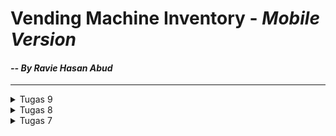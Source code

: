 # Vending Machine Inventory - _Mobile Version_

#### _-- By Ravie Hasan Abud_

<hr>

<details>

<summary>Tugas 9</summary>

## 1. Apakah bisa kita melakukan pengambilan data JSON tanpa membuat model terlebih dahulu? Jika iya, apakah hal tersebut lebih baik daripada membuat model sebelum melakukan pengambilan data JSON?

_Technically_ bisa-bisa saja. Akan tetapi, tidak lebih baik dibandingkan membuat model sebelum melakukan pengambilan data JSON. Jika kita membuat model dulu, akan lebih terstruktur karena _object oriented_. Kode juga akan menjadi lebih mudah untuk diperbaiki jika terdapat error. Tak hanya itu, dengan memanfaakan model. kita juga bisa memastikan tipe data untuk setiap atribut pada dari awal, sedangkan jika tanpa menggunakan model bisa saja terdapat kekeliruan saat memindah-mindahkan data. Selain itu, kita tahu bahwa _class_ dapat memiliki atribut tersendiri, sehingga terenkapsulasi dan dapat kita gunakan berkali-kali method tersebut dengan mudah.

## 2. Jelaskan fungsi dari CookieRequest dan jelaskan mengapa _instance_ CookieRequest perlu untuk dibagikan ke semua komponen di aplikasi Flutter.

Fungsi CookieRequest adalah untuk _handle_ _cookies_ dan _session_ suatu pengguna. Dengan demikian, CookieRequest dapat digunakan untuk mengelola autentikasi dan otorisasi pengguna. CookieRequest perlu dibagikan ke semua komponen di aplikasi Flutter untuk memastikan _cookies_ dan _session_ selalu konsisten pada setiap aplikasi Flutter. Jika tidak dibagikan, bisa saja terdapat kontradiksi (misal: sesi pengguna dianggap telah berakhir di aplikasi A, tetapi masih valid di aplikasi B). Maka dari itu, jika terdapat perubahan pada suatu komponen atau aplikasi, maka di komponen atau aplikasi perlu diubah juga untuk memastikan sesuai.

## 3. Jelaskan mekanisme pengambilan data dari JSON hingga dapat ditampilkan pada Flutter.

- Mengambil data JSON, contohnya dapat menggunakan .postJson yang dapat diakses dengan melakukan `import 'package:pbp_django_auth/pbp_django_auth.dart';`
- Perlu melakukan _decode_ data JSON, yaitu _parse_ JSON _string_ menjadi JSON _object_ agar dapat mengakses data tersebut sebagai suatu _object_ (tentunya perlu membuat `models` terlebih dahulu).
- Dapat memanfaatkan `Future` dan `future:` serta `AsyncSnapshot snapshot` untuk menampilkan data kepada pengguna di aplikasi Flutter.

## 4. Jelaskan mekanisme autentikasi dari input data akun pada Flutter ke Django hingga selesainya proses autentikasi oleh Django dan tampilnya menu pada Flutter.

- `main.dart` membuka LoginPage.
- Pada `LoginPage`, pengguna diminta untuk memberikan input username dan password.
- Melakukan pemanggilan fungsi login pada aplikasi `authentication` di Django _project_.
- Jika input sesuai, maka set cookie dan redirect ke HomePage (ada pada file `menu.dart`).
- Jika input tidak sesuai, tetap di LoginPage dan pengguna dapat memberikan input lain.

## 5. Sebutkan seluruh _widget_ yang kamu pakai pada tugas ini dan jelaskan fungsinya masing-masing.

- `AppBar` => Seperti Navbar (pada bagian atas aplikasi).
- `Container` => Biasanya menampung beberapa widget. Dapat digunakan untuk kustomisasi seperti background color, margin, padding, etc.
- `Center` => Untuk memindahkan widget ke tengah.
- `Scaffold` => Untuk struktur dasar aplikasi Flutter (bersifat material design).
- `Column` => Menyusun childrennya pada 1 column yang sama (vertically). Dapat digunakan untuk menata letak widget jika ingin ditempatkan pada 1 column yang sama.
- `Material` => Untuk desain visual dan perilaku interaksi untuk aplikasi Flutter.
- `Text` => Untuk menampilkan teks pada page.
- `Padding` => Untuk mengatur jarak (padding) di sekitar widget childnya.
- `TextStyle` => Untuk kustomisasi teks pada page (color, size, etc.).
- `ElevatedButton` => Untuk efek peninggian dan memberikan respon ketika diklik.
- `ButtonStyle` => Untuk menentukan style button.
- `FutureBuilder` => Untuk mengelola status objek (uncompleted, completed, dan error).
- `ListView` => Menyusun childrennya Dapat digunakan untuk menampilkan list daftar item.
- `SizedBox` => Pada tugas ini digunakan untuk semacam margin.
- `InputDecoration` => Untuk mengatur dekorasi elemen input seperti label, icon, dan text style.
- `TextField` => Untuk membuat input teks yang dapat diubah oleh pengguna.

## 6. Jelaskan bagaimana cara kamu mengimplementasikan _checklist_ di atas secara _step-by-step_! (bukan hanya sekadar mengikuti tutorial).

- [ ] Memastikan _deployment_ proyek tugas Django kamu telah berjalan dengan baik.
  - Menambahkan new line pada _project_ Django kemudian melakukan add, commit, push.
- [ ] Membuat halaman login pada proyek tugas Flutter.
  - Membuat file baru `login.dart`.
  - Menjadikan halaman login sebagia halaman yang pertama muncul (diubah pada `main.dart`).
- [ ] Mengintegrasikan sistem autentikasi Django dengan proyek tugas Flutter.
  - Install `django-cors-headers` pada Django _project_.
  - Membuat app baru `authentication` pada Django _project_.
  - Menambahkan `urls.py` dan `views.py` pada app `authentication` untuk diintegrasikan dengan Flutter.
  - Saat mengakses data, mengakses dari url yang telah tersedia pada `urls.py`di Django _project_ akan tersinkronisasi.
- [ ] Membuat model kustom sesuai dengan proyek aplikasi Django.
  - Membuat file `item.dart` yang akan menyimpan model kustom `Item`.
  - Memanfaatkan QuickType untuk mengisi file `item.dart`.
- [ ] Membuat halaman yang berisi daftar semua item yang terdapat pada _endpoint_ `JSON` di Django yang telah kamu _deploy_.
  - [ ] Tampilkan _name_, _amount_, dan _description_ dari masing-masing item pada halaman ini.
    - Memanfaatkan `AsyncSnapshot snapshot` untuk iterasi setiap item.
    - Mengambil data semua item dari url Django _project_.
- [ ] Membuat halaman detail untuk setiap item yang terdapat pada halaman daftar Item.
  - [ ] Halaman ini dapat diakses dengan menekan salah satu item pada halaman daftar Item.
    - Membuat `ElevatedButton` dengan teks `See Details` yang akan _redirect_ ke _detail page_ dari item yang bersangkutan.
    - Halaman ini terdapat pada file `item_details_page.dart`.
  - [ ] Tampilkan seluruh atribut pada model item kamu pada halaman ini.
    - Memanfaatkan model `Item`, atribut dapat diakses dengan `item.fields.<attribute>`
  - [ ] Tambahkan tombol untuk kembali ke halaman daftar item.
    - Membuat `ElevatedButton` dengan teks `Back` untuk kembali ke page list item (memanfaatkan `Navigator.pop(context)`).

## Bonus

- [ ] Mengimplementasikan fitur registrasi akun pada aplikasi Flutter.
  - Membuat fungsi register pada views.py dan routingnya pada urls.py pada app autehntication di Django _project_.
  - Membuat file `register.dart` untuk halaman register.
  - Untuk fields username, password, dan password confirmation menggunakan TextField Flutter.
- [ ] Melakukan filter pada halaman daftar item dengan hanya menampilkan item yang terasosiasi dengan pengguna yang login. - Membuat fungsi get*user_item_json pada views.py dan routingnya user-json/ pada urls.py di app main Django \_project*. Dengan demikian, akan filter item yang terasosiasi dengan user yang bersangkutan. - Memanfaatkan cookie, postJson, jsonEncode, jsonDecode, Future, snapshot, fromJson untuk menerima dan parse data JSON menjadi object Item yang ada di models/.
</details>


<details>

<summary>Tugas 8</summary>

## 1. Jelaskan perbedaan antara `Navigator.push()` dan `Navigator.pushReplacement()`, disertai dengan contoh mengenai penggunaan kedua metode tersebut yang tepat!

- `Navigator.push()`
  - `push() new page`
  - Menambahkan suatu route ke dalam stack route yang dimanage oleh Navigator
  - Dapat kembali ke page sebelumnya dengan tombol back karena pagenya tidak di `pop()`, hanya saja berada tepat di bawah new page pada stack route
- `Navigator.pushReplacement()`
  - `push() current page kemudian pop() new page`
  - Menghapus route yang sedang ditampilkan dan menggantinya dengan suatu route baru
  - Tidak dapat kembali ke page sebelumnya dengan tombol back karena page sebelumnya telah di `pop()`, sehingga tidak ada di di bawah new page pada stack route

## 2. Jelaskan masing-masing _layout_ widget pada Flutter dan konteks penggunaannya masing-masing!

- `Container` => Biasanya menampung beberapa widget. Dapat digunakan untuk kustomisasi seperti background color, margin, padding, etc.
- `Row` => Menyusun childrennya pada 1 row yang sama (horizontally). Dapat digunakan untuk menata letak widget jika ingin ditempatkan pada 1 row yang sama.
- `Column` => Menyusun childrennya pada 1 column yang sama (vertically). Dapat digunakan untuk menata letak widget jika ingin ditempatkan pada 1 column yang sama.
- `ListView` => Menyusun childrennya Dapat digunakan untuk menampilkan list daftar item seperti pada left drawer di tugas ini.
- `Stack` => Menyusun childrennya secara bertumpuk (stack). Widget children akan diatur relatif terhadap satu sama lain. Dapat digunakan untuk handle widget yang mungkin overlap.
- `Expanded` => Mengontrol agar widget dapat mengisi ruang sebanyak mungkin (expand). Dapat digunakan untuk memberikan extra space pada widget.
- `Flexible` => Mengontrol seberapa besar space yang dapat diisi oleh childrennya. Dapat digunakan untuk membatasi seberapa kecil/besar space yang dapat digunakan widget.
- `GridView` => Menyusun childrennya dalam format matrix (grid). Dapatdigunakan untuk membuat tabel, menyusun card, dan lain sebagainya.
- `Wrap` => Menyusun childrennya dalam format row dan column, jika spacenya tidak cukup widget akan berpindah ke row atau column berikutnya. Dapat digunakan untuk menyesuaikan ukuran setiap row/column, menghandle agar widget tidak overflow, dan lain sebagainya.

## 3. Sebutkan apa saja elemen input pada form yang kamu pakai pada tugas kali ini dan jelaskan mengapa kamu menggunakan elemen input tersebut!

- `Form` => Saya gunakan untuk membuat dan mengelola formulir. Saya gunakan juga untuk validasi input dan menyimpan input pengguna apabila sudah sesuai.
- `SingleChildScrollView` => Saya gunakan untuk page dapat discroll apabila konten lebih besar dari ukuran screen.
- `Column` => Saya gunakan untuk mengatur widget childnya dalam kolom vertikal.
- `Padding` => Saya gunakan untuk mengatur jarak (padding) di sekitar widget childnya.
- `TextFormField` => Saya gunakan untuk tempat pengguna memberikan input, kemudian akan diproses oleh program untuk validasi input dan menyimpannya.
- `Text` => Saya gunakan untuk menampilkan teks pada page.
- `TextStyle` => Saya gunakan untuk kustomisasi teks pada page (color, size, etc.). Saya gunakan juga untuk mengubah warna text pada `TextFormField`.
- `InputDecoration` => Saya gunakan untuk mengatur dekorasi elemen input seperti label, icon, dan text style.
- `OutlineInputBorder` => Saya gunakan untuk memberikan outline pada `TextFormField`.
- `Align` => Saya gunakan untuk mengatur posisi (alignment) widget childrennya.
- `ElevatedButton` => Saya gunakan untuk efek peninggian dan memberikan respon ketika diklik.
- `ButtonStyle` => Saya gunakan untuk menentukan style button.
- `TextButton` => Saya gunakan untuk menampilkan button `OK`.

## 4. Bagaimana penerapan _clean architecture_ pada aplikasi Flutter?

- Clean architecture pada aplikasi Flutter memisahkan kode menjadi beberapa lapisan (layer) dengan tujuan penggunaan yang berbeda.
- Separation of concern.
- Dengan pemisahan lapisan tersebut, akan memudahkan proses perancangan aplikasi dan proses debugging aplikasi apabila terdapat error karena telah terpisahkan di awal dan hanya perlu mengubah bagian yang error.
- Contoh pemisahan komponennya adalah user interface, dependencies injection, testing, domain, data, dan lain sebagainya.

## 5. Jelaskan bagaimana cara kamu mengimplementasikan _checklist_ secara _step-by-step_! (bukan hanya sekadar mengikuti tutorial)

- [ ] Membuat minimal satu halaman baru pada aplikasi, yaitu halaman formulir tambah item baru dengan ketentuan sebagai berikut:

  - Membuat file `shoplist_form.dart` untuk mengisi data Item (name, price, amount, dan description)
  - `ShopFormPage()` akan entends `StatefulWidget()` karena dapat memberikan respon pop-up dan send error message
  - [ ] Memakai minimal tiga elemen input, yaitu `name`, `amount`, `description`. Tambahkan elemen input sesuai dengan model pada aplikasi tugas Django yang telah kamu buat.
    - Saya memakai 5 atribut yang masing-masingnya dibungkus dalam widget `Padding()` berbeda dan setiap elemen input menggunakan widget `TextFormField()`:
      - String \_name = "";
      - int \_price = 0;
      - int \_amount = 0;
      - String \_description = "";
      - String dateAdded = DateFormat('dd/MM/yyyy').format(DateTime.now()); => Otomatis terisi (user tidak perlu input)
    -
  - [ ] Memiliki sebuah tombol `Save`.
    - Menggunakan widget `ElevatedButton()` yang di dalam widget `Align()`
    - Menggunakan `onPressed()` untuk handle ketika button diklik
    - Apabila input sudah sesuai ketentuan ketika user klik button `Save`, maka akan ada pop-up konten yang menampilkan detail dari instance `Item` yang baru saja diinput
  - [ ] Setiap elemen input di formulir juga harus divalidasi dengan ketentuan sebagai berikut:
    - Menggunakan `validator: (String? value) {...}` di setiap `TextFormField()`
    - Apabila input tidak sesuai, akan diminta input ulang (input tidak disave) dan field menjadi warna merah
    - [ ] Setiap elemen input tidak boleh kosong.
      - `if (value == null || value.isEmpty)` untuk memastikan input tidak null atau input tidak kosong
    - [ ] Setiap elemen input harus berisi data dengan tipe data atribut modelnya.
      - Apabila int: `if (int.tryParse(value) == null)` untuk memastikan parse berhasil (jika gagal, maka int.tryParse(value) bernilai null)
      - Apabila String: tidak handle parse, cukup memastikan tidak kosong atau tidak null seperti di atas

- [ ] Mengarahkan pengguna ke halaman form tambah item baru ketika menekan tombol `Tambah Item` pada halaman utama.

  - Memanfaatkan `Navigator.push()` agar tetap bisa kembali ke page sebelumnya
  - `Navigator.push()` ditambahkan di `left_drawer.dart` dan button `Tambah Item` di file `menu.dart`
  - `Navigator.push()` akan mengarahkan ke `ShopFormPage()` pada file `shopform_page.dart` untuk menjalankan build

- [ ] Memunculkan data sesuai isi dari formulir yang diisi dalam sebuah `pop-up` setelah menekan tombol `Save` pada halaman formulir tambah item baru.

  - Menggunakan `onPressed()` function kemudian validasi input
  - Jika input sesuai, maka akan muncul pop-up message menggunakan `showDialog()` dan `AlertDialog()`
  - Menambahkan item baru ke `Item.list`
  - Tampilkan pesan "Item Berhasil Tersimpan" beserta detail atribut item tersebut (name, price, amount, description, dan dateAdded) menggunakan widget `Text`

- [ ] Membuat sebuah drawer pada aplikasi dengan ketentuan sebagai berikut:

  - Membuat file `left_drawer.dart` untuk menampilkan drawer
  - [ ] Drawer minimal memiliki dua buah opsi, yaitu `Halaman Utama` dan `Tambah Item`.
    - Menambahkan widget `ListTitle()` untuk setiap opsi
    - Terdapat 3 opsi, `Halaman Utama`, `Tambah Item`, dan `Lihat Item`
  - [ ] Ketika memiih opsi `Halaman Utama`, maka aplikasi akan mengarahkan pengguna ke halaman utama.
    - Memanfaatkan `Navigator.pushReplacement()` karena tidak perlu kembali ke page sebelumnya (ingin ke home)
    - `Navigator.push()` ditambahkan di `left_drawer.dart` sebagai suatu `ListTile()`
    - `Navigator.push()` akan mengarahkan ke `MyHomePage()` pada file `menu.dart` untuk menjalankan build
  - [ ] Ketika memiih opsi `Tambah Item`, maka aplikasi akan mengarahkan pengguna ke halaman form tambah item baru.
    - Memanfaatkan `Navigator.push()` agar tetap bisa kembali ke page sebelumnya
    - `Navigator.push()` ditambahkan di `left_drawer.dart` sebagai suatu `ListTile()`
    - `Navigator.push()` akan mengarahkan ke `ShopFormPage()` pada file `shoplist_form.dart` untuk menjalankan build

## Bonus

- [ ] Membuat sebuah halaman baru, yaitu halaman daftar item yang sudah dibuat dengan isi halamannya adalah setiap data produk yang sudah pernah dibuat.

  - Membuat file `shoplist_page.dart` yang akan menampilkan seluruh Item
  - Iterasi setiap instance `Item()` yang ada di `item.dart`, dapat diakses melalui static attribut `Item.list`
  - Tampilkan setiap instance `Item()` dalam bentuk semacam card, implementasinya ada di file `item_card.dart` yang akan menampilkan detail attribute suatu item

- [ ] Mengarahkan pengguna ke halaman tersebut jika menekan tombol `Lihat Item` pada halaman utama atau drawer.
  - Memanfaatkan `Navigator.push()` agar tetap bisa kembali ke page sebelumnya
  - `Navigator.push()` ditambahkan di `left_drawer.dart` dan button `Lihat Item` di file `menu.dart`
  - `Navigator.push()` akan mengarahkan ke `ShopListPage()` pada file `shoplist_page.dart` untuk menjalankan build

<hr>

</details>

<details>

<summary>Tugas 7</summary>

## 1. Apa perbedaan utama antara stateless dan stateful widget dalam konteks pengembangan aplikasi Flutter?

- Stateful widget dapat memberikan respon terhadap perubahan data dan melakukan refresh page untuk memperbarui konten yang akan ditampilkan pada page tersebut.
- Stateless widget bersifat static dan tidak dapat diubah setelah page dibuat.
- Jadi, stateful widget lebih cocok apabila page mengandung komponen yang perlu memberikan respon terhadap request yang dapat menyebabkan perubahan data ataupun merespon terhadap input pengguna, sedangkan stateless widget lebih cocok untuk tipe page yang static (tidak terjadi refresh/perubahan konten page berulang kali).
- Dalam konteks pengembangan aplikasi Flutter, keputusan kapan perlu menggunakan stateless atau stateful widget dapat memengaruhi kinerja aplikasi secara signifikan mengingat masing-masing memiliki karateristiknya sendiri. Dengan pemilihan yang tepat, aplikasi dapat berjalan dengan lebih efisien.

## 2. Sebutkan seluruh widget yang kamu gunakan untuk menyelesaikan tugas ini dan jelaskan fungsinya masing-masing.

- `MyApp - StatelessWidget` => Sebuah StatelessWidget yang berfungsi sebagai app utama.
- `MaterialApp` => Untuk kustomisasi dasar aplikasi dengan design Material (theme, title, etc.).
- `ThemeData` => Untuk mengatur theme aplikasi (colorScheme, font, etc.).
- `MyHomePage - StatelessWidget` => Sebuah StatelessWidget yang berfungsi sebagai home page dari app.
- `Scaffold` => Untuk kustomisasi struktur dasar page app (appBar, body, etc.).
- `AppBar` => Untuk menampilkan section paling atas pada page.
- `Text` => Untuk menampilkan teks pada page.
- `TextStyle` => Untuk kustomisasi teks pada page (color, size, etc.).
- `SingleChildScrollView` => Sebuah widget wrapper yang dapat discroll apabila konten lebih besar dari ukuran screen.
- `Padding` => Untuk mengatur jarak (padding) di sekitar widget childnya.
- `Column` => Untuk mengatur widget childnya dalam kolom vertikal.
- `GridView.count` => Untuk mengatur widget childnya dalam bentuk grid sesuai banyak baris dan kolom yang diinginkan.
- `ShopCard - StatelessWidget` => Sebuah StatelessWidget untuk menampilkan ShopItem dalam bentuk card
- `Material` => Untuk kustomisasi design Material pada widget (elevation, color, etc.)
- `InkWell` => Untuk dapat memberikan respons ketika diklik (semacam button).
- `SnackBar` => Untuk menampilkan pesan sementara kepada pengguna.
- `Container` => Untuk mengatur tata letak widget.
- `Center` => Untuk mengubah posisi widget childnya ke tengah.
- `Icon` => untuk menampilkan icon yang diinginkan dan dapat dikustomisasi (seperti color, size, etc.).

## 3. Jelaskan bagaimana cara kamu mengimplementasikan checklist secara step-by-step (bukan hanya sekadar mengikuti tutorial).

- [ ] Membuat sebuah program Flutter baru dengan tema inventory seperti tugas-tugas sebelumnya.

  - Menjalankan command berikut pada cmd:

  ```bash
  flutter create vending_machine
  cd vending_machine
  flutter run
  ```

- [ ] Membuat tiga tombol sederhana dengan ikon dan teks untuk:

  - Mengubah main.dart menjadi seperti di bawah ini agar home apge berada di menu.dart

  ```dart
  import 'package:flutter/material.dart';
  import 'package:vending_machine/menu.dart';

  void main() {
      runApp(const MyApp());
  }

  class MyApp extends StatelessWidget {
      const MyApp({super.key});

      // This widget is the root of your application.
      @override
      Widget build(BuildContext context) {
          return MaterialApp(
          title: 'Vending Machine',
          theme: ThemeData(
              colorScheme: ColorScheme.fromSeed(seedColor: Colors.black54),
              useMaterial3: true,
          ),
          home: MyHomePage(),
          );
      }
  }
  ```

  - Menambahkan class ShopItem sebagai berikut pada menu.dart:

  ```dart
  class ShopItem {
      final String name;
      final IconData icon;

      ShopItem(this.name, this.icon);
  }
  ```

  - [ ] Melihat daftar item (Lihat Item)
    - Menambahkan `ShopItem("Lihat Item", Icons.checklist, Colors.black87),` sebagai tombol Lihat Item pada final List<ShopItem> items <br>
  - [ ] Menambah item (Tambah Item)
    - Menambahkan `ShopItem("Tambah Item", Icons.add_shopping_cart, const Color.fromARGB(255, 16, 57, 80))` sebagai tombol Tambah Item pada final List<ShopItem> items <br>
  - [ ] Logout (Logout)
    - Menambahkan `ShopItem("Logout", Icons.logout, const Color.fromARGB(255, 128, 34, 27)),` sebagai tombol Logout pada final List<ShopItem> items <br>
  - Sehingga, pada akhirnya menjadi:

  ```dart
  final List<ShopItem> items = [
      ShopItem("Lihat Item", Icons.checklist, Colors.black87),
      ShopItem("Tambah Item", Icons.add_shopping_cart, const Color.fromARGB(255, 16, 57, 80)),
      ShopItem("Logout", Icons.logout, const Color.fromARGB(255, 128, 34, 27)),
  ];
  ```

  - Membuat class ShopCard yang akan menjadi StatelessWidget untuk ShopItem
  - Pada MyHomePage, ubah `({super.key, required this.title})` menjadi `({Key? key}) : super(key: key);`

- [ ] Memunculkan Snackbar dengan tulisan:

  - [ ] "Kamu telah menekan tombol Lihat Item" ketika tombol Lihat Item ditekan.
  - [ ] "Kamu telah menekan tombol Tambah Item" ketika tombol Tambah Item ditekan.
  - [ ] "Kamu telah menekan tombol Logout" ketika tombol Logout ditekan.

  - Menambahkan potongan kode berikut pada function build ShopCard agar muncul SnackBar sebagai respon ketika button diklik. Tidak perlu membuat sebanyak 3 karena hanya perlu disesuaikan dengan attribute `name` dari masing-masing ShopItem.

  ```dart
  onTap: () {
      // Memunculkan SnackBar ketika diklik
      ScaffoldMessenger.of(context)
      ..hideCurrentSnackBar()
      ..showSnackBar(SnackBar(
          content: Text("Kamu telah menekan tombol ${item.name}!")));
  },
  ```

## Bonus

- [ ] Kamu akan mendapatkan nilai bonus pada penilaian tugas ini apabila kamu mengimplementasikan warna-warna yang berbeda untuk setiap tombol (`Lihat Item`, `Tambah Item`, dan `Logout`).
  - Menambahkan atribut `final Color color;` dan menambahkan `Color color` sebagai parameter untuk constructor ShopItem (ada di file `shop_card.dart`).

<hr>

</details>
